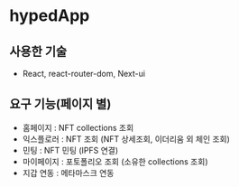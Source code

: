# hypedApp

## 사용한 기술

- React, react-router-dom, Next-ui

## 요구 기능(페이지 별)

- 홈페이지 : NFT collections 조회
- 익스플로러 : NFT 조회 (NFT 상세조회, 이더리움 외 체인 조회)
- 민팅 : NFT 민팅 (IPFS 연결)
- 마이페이지 : 포토폴리오 조회 (소유한 collections 조회)
- 지갑 연동 : 메타마스크 연동
